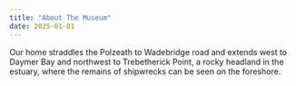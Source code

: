 ```yaml
---
title: "About The Museum"
date: 2025-01-01
---
```


Our home straddles the Polzeath to Wadebridge road and extends west to Daymer Bay and northwest to Trebetherick Point, a rocky headland in the estuary, where the remains of shipwrecks can be seen on the foreshore.


